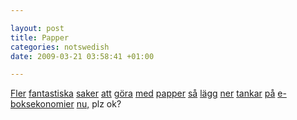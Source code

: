 ```yaml
--- 

layout: post
title: Papper 
categories: notswedish
date: 2009-03-21 03:58:41 +01:00 

---
```


[Fler](http://boveylee.netfirms.com/) [fantastiska](http://helenfriel.blogspot.com/) [saker](http://elsita.typepad.com/allaboutpapercutting/) [att](http://4.bp.blogspot.com/_xEaUN53DkDo/SbRiWB8dutI/AAAAAAAAAQM/BOfzl925d-0/s1600-h/ThinkersWeb.jpg) [göra](http://1.bp.blogspot.com/_xEaUN53DkDo/SbRlZUc9ZZI/AAAAAAAAAQU/By6Um7CE6zY/s1600-h/CathedralWeb.jpg) [med](http://4.bp.blogspot.com/_xEaUN53DkDo/Sa6fLxiw2qI/AAAAAAAAAPc/fzGJ-rdMiJ8/s1600-h/InsideThinkersBook.jpg) [papper](http://1.bp.blogspot.com/_xEaUN53DkDo/SZnd3GBJTJI/AAAAAAAAANk/i1D28gIJGHo/s1600-h/HelenFriel_SustainableRelationshipslow.jpg) [så](http://3.bp.blogspot.com/_xEaUN53DkDo/SWjc_4D5XaI/AAAAAAAAAMs/Ql242izdIBk/s1600-h/Light%26Angles.jpg) [lägg](http://1.bp.blogspot.com/_xEaUN53DkDo/SFV9YsXzWoI/AAAAAAAAAGA/skzopm0sWfk/s1600-h/tapebox1.jpg) [ner](http://3.bp.blogspot.com/_xEaUN53DkDo/SFWiu3OowjI/AAAAAAAAAGw/ToX41aV0iBY/s1600-h/HelenFriel_MurderOfAnEvening2.jpg) [tankar](http://1.bp.blogspot.com/_xEaUN53DkDo/R_dRt0Ewh5I/AAAAAAAAAEg/rpl0JnibPjw/s1600-h/pigeonmontagehelenfriel.jpg) [på](http://3.bp.blogspot.com/_xEaUN53DkDo/R7Q3BN0k1UI/AAAAAAAAADg/r2-5W80-yyQ/s1600-h/DSCF2059+copy.jpg) [e-boksekonomier](http://elsita.typepad.com/.a/6a00e3981de7fa8833010536bdd97f970c-pi) [nu,](http://elsita.typepad.com/.a/6a00e3981de7fa8833010536b17e24970b-pi) plz ok? 